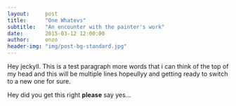 ```yaml
---
layout:     post
title:      "One Whatevs"
subtitle:   "An encounter with the painter's work"
date:       2015-03-12 12:00:00
author:     onzo
header-img: "img/post-bg-standard.jpg"
---
```


Hey jeckyll. This is a test paragraph more words that i can think of the top of my head and this will be multiple lines hopeullyy and getting ready to switch to a new one for sure.

Hey did you get this right **please** say yes...
